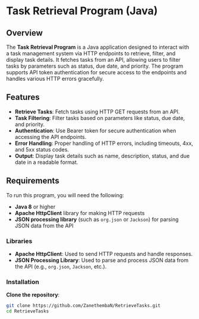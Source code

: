 # Task Retrieval Program (Java)

## Overview
The **Task Retrieval Program** is a Java application designed to interact with a task management system via HTTP endpoints to retrieve, filter, and display task details. It fetches tasks from an API, allowing users to filter tasks by parameters such as status, due date, and priority. The program supports API token authentication for secure access to the endpoints and handles various HTTP errors gracefully.

## Features

- **Retrieve Tasks**: Fetch tasks using HTTP GET requests from an API.
- **Task Filtering**: Filter tasks based on parameters like status, due date, and priority.
- **Authentication**: Use Bearer token for secure authentication when accessing the API endpoints.
- **Error Handling**: Proper handling of HTTP errors, including timeouts, 4xx, and 5xx status codes.
- **Output**: Display task details such as name, description, status, and due date in a readable format.

## Requirements

To run this program, you will need the following:

- **Java 8** or higher
- **Apache HttpClient** library for making HTTP requests
- **JSON processing library** (such as `org.json` or `Jackson`) for parsing JSON data from the API

### Libraries

- **Apache HttpClient**: Used to send HTTP requests and handle responses.
- **JSON Processing Library**: Used to parse and process JSON data from the API (e.g., `org.json`, `Jackson`, etc.).


### Installation


**Clone the repository**:
```bash
git clone https://github.com/ZanethembaN/RetrieveTasks.git
cd RetrieveTasks
